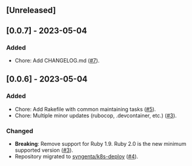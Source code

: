 ## [Unreleased]

## [0.0.7] - 2023-05-04

### Added

- Chore: Add CHANGELOG.md ([#7](https://github.com/syngenta/k8s-deploy/pull/7)).

## [0.0.6] - 2023-05-04

### Added

- Chore: Add Rakefile with common maintaining tasks ([#5](https://github.com/syngenta/k8s-deploy/pull/5)).
- Chore: Multiple minor updates (rubocop, .devcontainer, etc.) ([#3](https://github.com/syngenta/k8s-deploy/pull/3)).

### Changed

- **Breaking**: Remove support for Ruby 1.9. Ruby 2.0 is the new minimum supported version ([#3](https://github.com/syngenta/k8s-deploy/pull/3)).
- Repository migrated to [syngenta/k8s-deploy](https://github.com/syngenta/k8s-deploy) ([#4](https://github.com/syngenta/k8s-deploy/pull/4)).
